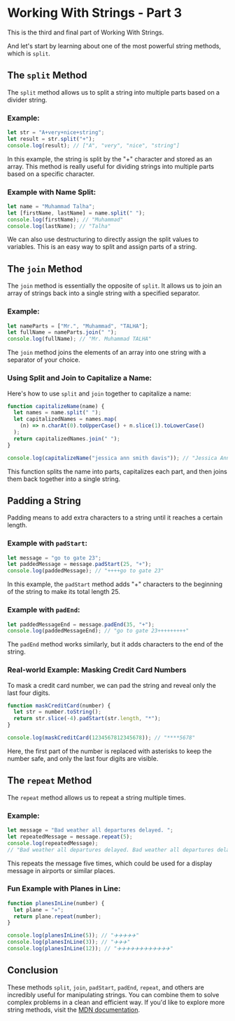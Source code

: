 # Working With Strings - Part 3

This is the third and final part of Working With Strings.

And let's start by learning about one of the most powerful string methods, which is `split`.

## The `split` Method

The `split` method allows us to split a string into multiple parts based on a divider string.

### Example:

```javascript
let str = "A+very+nice+string";
let result = str.split("+");
console.log(result); // ["A", "very", "nice", "string"]
```

In this example, the string is split by the "+" character and stored as an array. This method is really useful for dividing strings into multiple parts based on a specific character.

### Example with Name Split:

```javascript
let name = "Muhammad Talha";
let [firstName, lastName] = name.split(" ");
console.log(firstName); // "Muhammad"
console.log(lastName); // "Talha"
```

We can also use destructuring to directly assign the split values to variables. This is an easy way to split and assign parts of a string.

## The `join` Method

The `join` method is essentially the opposite of `split`. It allows us to join an array of strings back into a single string with a specified separator.

### Example:

```javascript
let nameParts = ["Mr.", "Muhammad", "TALHA"];
let fullName = nameParts.join(" ");
console.log(fullName); // "Mr. Muhammad TALHA"
```

The `join` method joins the elements of an array into one string with a separator of your choice.

### Using Split and Join to Capitalize a Name:

Here's how to use `split` and `join` together to capitalize a name:

```javascript
function capitalizeName(name) {
  let names = name.split(" ");
  let capitalizedNames = names.map(
    (n) => n.charAt(0).toUpperCase() + n.slice(1).toLowerCase()
  );
  return capitalizedNames.join(" ");
}

console.log(capitalizeName("jessica ann smith davis")); // "Jessica Ann Smith Davis"
```

This function splits the name into parts, capitalizes each part, and then joins them back together into a single string.

## Padding a String

Padding means to add extra characters to a string until it reaches a certain length.

### Example with `padStart`:

```javascript
let message = "go to gate 23";
let paddedMessage = message.padStart(25, "+");
console.log(paddedMessage); // "++++go to gate 23"
```

In this example, the `padStart` method adds "+" characters to the beginning of the string to make its total length 25.

### Example with `padEnd`:

```javascript
let paddedMessageEnd = message.padEnd(35, "+");
console.log(paddedMessageEnd); // "go to gate 23+++++++++"
```

The `padEnd` method works similarly, but it adds characters to the end of the string.

### Real-world Example: Masking Credit Card Numbers

To mask a credit card number, we can pad the string and reveal only the last four digits.

```javascript
function maskCreditCard(number) {
  let str = number.toString();
  return str.slice(-4).padStart(str.length, "*");
}

console.log(maskCreditCard(1234567812345678)); // "****5678"
```

Here, the first part of the number is replaced with asterisks to keep the number safe, and only the last four digits are visible.

## The `repeat` Method

The `repeat` method allows us to repeat a string multiple times.

### Example:

```javascript
let message = "Bad weather all departures delayed. ";
let repeatedMessage = message.repeat(5);
console.log(repeatedMessage);
// "Bad weather all departures delayed. Bad weather all departures delayed. ..."
```

This repeats the message five times, which could be used for a display message in airports or similar places.

### Fun Example with Planes in Line:

```javascript
function planesInLine(number) {
  let plane = "✈️";
  return plane.repeat(number);
}

console.log(planesInLine(5)); // "✈️✈️✈️✈️✈️"
console.log(planesInLine(3)); // "✈️✈️✈️"
console.log(planesInLine(12)); // "✈️✈️✈️✈️✈️✈️✈️✈️✈️✈️✈️✈️"
```

## Conclusion

These methods `split`, `join`, `padStart`, `padEnd`, `repeat`, and others are incredibly useful for manipulating strings. You can combine them to solve complex problems in a clean and efficient way. If you'd like to explore more string methods, visit the [MDN documentation](https://developer.mozilla.org/en-US/docs/Web/JavaScript/Reference/Global_Objects/String).
